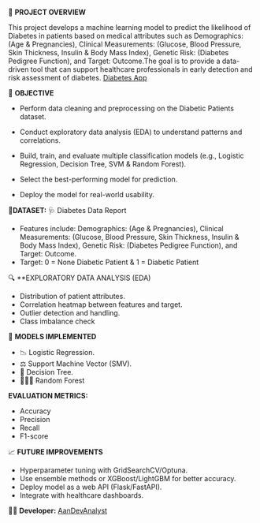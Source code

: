 📌 **PROJECT OVERVIEW**

This project develops a machine learning model to predict the likelihood of  Diabetes in patients based on medical attributes such as Demographics: (Age & Pregnancies), Clinical Measurements: (Glucose, Blood Pressure, Skin Thickness, Insulin & Body Mass Index), Genetic Risk: (Diabetes Pedigree Function), and Target: Outcome.The goal is to provide a data-driven tool that can support healthcare professionals in early detection and risk assessment of diabetes. [Diabetes App](https://diabetespredictivemodeling.streamlit.app/)

🎯 **OBJECTIVE**

- Perform data cleaning and preprocessing on the Diabetic Patients dataset.

- Conduct exploratory data analysis (EDA) to understand patterns and correlations.

- Build, train, and evaluate multiple classification models (e.g., Logistic Regression, Decision Tree, SVM & Random Forest).

- Select the best-performing model for prediction.

- Deploy the model for real-world usability.


📂**DATASET:** 🩺 Diabetes Data Report
- Features include: Demographics: (Age & Pregnancies), Clinical Measurements: (Glucose, Blood Pressure, Skin Thickness, Insulin & Body Mass Index), Genetic Risk: (Diabetes Pedigree Function), and Target: Outcome.
- Target: 0 = None Diabetic Patient & 1 = Diabetic Patient

🔍 **EXPLORATORY DATA ANALYSIS (EDA)

- Distribution of patient attributes.
- Correlation heatmap between features and target.
- Outlier detection and handling.
- Class imbalance check

🤖 **MODELS IMPLEMENTED**

- 📉 Logistic Regression.
- ⚖ Support Machine Vector (SMV).
- 🌲 Decision Tree.
- 🌲🌲🌲 Random Forest

**EVALUATION METRICS:**
- Accuracy
- Precision
- Recall 
- F1-score


📈 **FUTURE IMPROVEMENTS**

- Hyperparameter tuning with GridSearchCV/Optuna.
- Use ensemble methods or XGBoost/LightGBM for better accuracy.
- Deploy model as a web API (Flask/FastAPI).
- Integrate with healthcare dashboards.

👨‍💻 **Developer:** [AanDevAnalyst](https://www.instagram.com)


